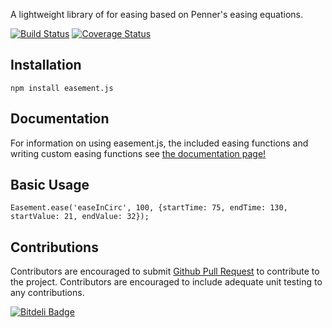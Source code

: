 A lightweight library of for easing based on Penner's easing equations.

[![Build Status](https://travis-ci.org/tjdavey/easement.js.svg)](https://travis-ci.org/tjdavey/easement.js)
[![Coverage Status](https://coveralls.io/repos/tjdavey/easement.js/badge.svg?branch=master&service=github)](https://coveralls.io/github/tjdavey/easement.js?branch=master)

## Installation

	npm install easement.js


## Documentation

For information on using easement.js, the included easing functions and writing custom easing functions see [the documentation page!](http://tjdavey.github.io/easement.js/)

## Basic Usage

	Easement.ease('easeInCirc', 100, {startTime: 75, endTime: 130, startValue: 21, endValue: 32});

## Contributions

Contributors are encouraged to submit [Github Pull Request](https://help.github.com/articles/using-pull-requests/) to contribute to the project. Contributors are encouraged to include adequate unit testing to any contributions.

[![Bitdeli Badge](https://d2weczhvl823v0.cloudfront.net/tjdavey/easement.js/trend.png)](https://bitdeli.com/free "Bitdeli Badge")